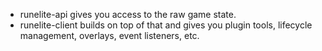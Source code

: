 - runelite-api gives you access to the raw game state.
- runelite-client builds on top of that and gives you plugin tools, lifecycle management, overlays, event listeners, etc.